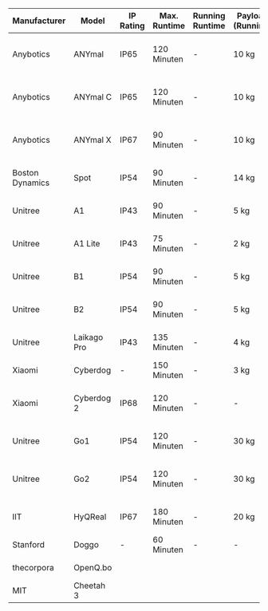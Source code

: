 | Manufacturer          | Model            | IP Rating | Max. Runtime | Running Runtime | Payload (Running) | Payload (Standing) | Speed            | Code            | Hardware             |                                      | Price       |
|-----------------------|------------------|-----------|--------------|-------------------|-------------------|-------------------|------------------|-----------------|----------------------|---------------------------------------------|-|
| Anybotics             | ANYmal           | IP65      | 120 Minuten  | -                 | 10 kg             | -                 | 1 m/s             | -               | Robuste Bauweise, Vielseitige Anwendungen   | Preis auf Anfrage |
| Anybotics             | ANYmal C         | IP65      | 120 Minuten  | -                 | 10 kg             | -                 | 1 m/s             | -               | Kompakte Bauweise, Anpassbare Erweiterungen | Preis auf Anfrage |
| Anybotics             | ANYmal X         | IP67      | 90 Minuten   | -                 | 10 kg             | -                 | 1 m/s             | -               | Kollaborative Fähigkeiten, Robuste Bauweise | Preis auf Anfrage |
| Boston Dynamics       | Spot             | IP54      | 90 Minuten   | -                 | 14 kg             | -                 | 1.6 m/s           | -               | Fortgeschrittene Mobilität, Sensoren, SDK   | 74.500 USD   |
| Unitree               | A1               | IP43      | 90 Minuten   | -                 | 5 kg              | 10 kg             | 2 m/s             | -               | Robuste Konstruktion, KI-Fähigkeiten        | Preis auf Anfrage |
| Unitree               | A1 Lite          | IP43      | 75 Minuten   | -                 | 2 kg              | 5 kg              | 1.5 m/s           | -               | Kompakt, Leichtgewicht                       | Preis auf Anfrage |
| Unitree               | B1               | IP54      | 90 Minuten   | -                 | 5 kg              | 10 kg             | 2 m/s             | -               | Kompakt, Agil                               | Preis auf Anfrage |
| Unitree               | B2               | IP54      | 90 Minuten   | -                 | 5 kg              | 10 kg             | 2 m/s             | -               | Robust, Vielseitig                          | Preis auf Anfrage |
| Unitree               | Laikago Pro      | IP43      | 135 Minuten  | -                 | 4 kg              | -                 | 1.5 m/s           | -               | Fortgeschrittene Beinkonstruktion           | Preis auf Anfrage |
| Xiaomi                | Cyberdog         | -         | 150 Minuten  | -                 | 3 kg              | -                 | 3.2 m/s           | KI-Funktionen   | Anpassbare Erweiterungen                    | 1.300€      |
| Xiaomi                | Cyberdog 2       | IP68      | 120 Minuten  | -                 | -                 | -                 | -                | -               | Verbesserte Mobilität, Erweiterte KI-Funktionen | 1.640€      |
| Unitree               | Go1              | IP54      | 120 Minuten  | -                 | 30 kg             | -                 | 1.5 m/s           | -               | Geländegängig, Anpassbare Erweiterungen      | 3.300€      |
| Unitree               | Go2              | IP54      | 120 Minuten  | -                 | 30 kg             | -                 | 2 m/s             | -               | Verbesserte Geschwindigkeit, Anpassbare Erweiterungen | 1.500€      |
| IIT                   | HyQReal          | IP67      | 180 Minuten  | -                 | 20 kg             | 200 kg            | 2 m/s             | -               | Große Tragfähigkeit, Robust                  | Preis auf Anfrage |
| Stanford              | Doggo            | -         | 60 Minuten   | -                 | -                 | -                 | 4 m/s             | Open Source     | Leichtbau, Agil                              | -           |
| thecorpora            | OpenQ.bo          |           |              |                   |                   |                   | Open Source      |                  |                      | 2.300€      |
| MIT                   | Cheetah 3        |           |              |                   |                   |                   |                  |                 |                      |                                             |            
